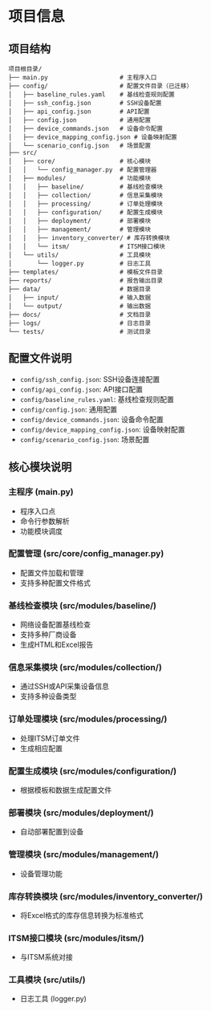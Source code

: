 # 项目信息

## 项目结构

```
项目根目录/
├── main.py                    # 主程序入口
├── config/                    # 配置文件目录（已迁移）
│   ├── baseline_rules.yaml    # 基线检查规则配置
│   ├── ssh_config.json        # SSH设备配置
│   ├── api_config.json        # API配置
│   ├── config.json            # 通用配置
│   ├── device_commands.json   # 设备命令配置
│   ├── device_mapping_config.json # 设备映射配置
│   └── scenario_config.json   # 场景配置
├── src/
│   ├── core/                  # 核心模块
│   │   └── config_manager.py  # 配置管理器
│   ├── modules/               # 功能模块
│   │   ├── baseline/          # 基线检查模块
│   │   ├── collection/        # 信息采集模块
│   │   ├── processing/        # 订单处理模块
│   │   ├── configuration/     # 配置生成模块
│   │   ├── deployment/        # 部署模块
│   │   ├── management/        # 管理模块
│   │   ├── inventory_converter/ # 库存转换模块
│   │   └── itsm/              # ITSM接口模块
│   └── utils/                 # 工具模块
│       └── logger.py          # 日志工具
├── templates/                 # 模板文件目录
├── reports/                   # 报告输出目录
├── data/                      # 数据目录
│   ├── input/                 # 输入数据
│   └── output/                # 输出数据
├── docs/                      # 文档目录
├── logs/                      # 日志目录
└── tests/                     # 测试目录
```

## 配置文件说明

- `config/ssh_config.json`: SSH设备连接配置
- `config/api_config.json`: API接口配置
- `config/baseline_rules.yaml`: 基线检查规则配置
- `config/config.json`: 通用配置
- `config/device_commands.json`: 设备命令配置
- `config/device_mapping_config.json`: 设备映射配置
- `config/scenario_config.json`: 场景配置

## 核心模块说明

### 主程序 (main.py)
- 程序入口点
- 命令行参数解析
- 功能模块调度

### 配置管理 (src/core/config_manager.py)
- 配置文件加载和管理
- 支持多种配置文件格式

### 基线检查模块 (src/modules/baseline/)
- 网络设备配置基线检查
- 支持多种厂商设备
- 生成HTML和Excel报告

### 信息采集模块 (src/modules/collection/)
- 通过SSH或API采集设备信息
- 支持多种设备类型

### 订单处理模块 (src/modules/processing/)
- 处理ITSM订单文件
- 生成相应配置

### 配置生成模块 (src/modules/configuration/)
- 根据模板和数据生成配置文件

### 部署模块 (src/modules/deployment/)
- 自动部署配置到设备

### 管理模块 (src/modules/management/)
- 设备管理功能

### 库存转换模块 (src/modules/inventory_converter/)
- 将Excel格式的库存信息转换为标准格式

### ITSM接口模块 (src/modules/itsm/)
- 与ITSM系统对接

### 工具模块 (src/utils/)
- 日志工具 (logger.py)